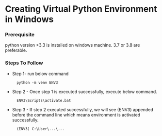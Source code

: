 # Creating Virtual Python Environment in Windows

### Prerequisite

python version >3.3 is installed on windows machine. 3.7 or 3.8 are preferable. 

### Steps To Follow

* Step 1- run below command 

        python -m venv ENV3

* Step 2 - Once step 1 is executed successfully, execute below command.

        ENV3\Scripts\activate.bat
        
* Step 3 - If step 2 executed successfully, we will see (ENV3) appended before the command line which means environment is activated successfully.

        (ENV3) C:\User\...\...